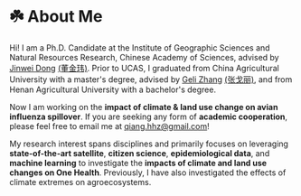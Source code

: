 # ☘️ About Me
Hi! I am a Ph.D. Candidate at the Institute of Geographic Sciences and Natural Resources Research, Chinese Academy of Sciences, advised by [Jinwei Dong](https://scholar.google.com/citations?user=2dDrv84AAAAJ&hl=en) [(董金玮)](https://igsnrr.cas.cn/sourcedb/zw/zjrck/kygg/zrdl/201703/t20170306_4755253.html). Prior to UCAS, I graduated from China Agricultural University with a master's degree, advised by [Geli Zhang](https://scholar.google.com/citations?user=HewuvoUAAAAJ&hl=en) [(张戈丽)](https://clst.cau.edu.cn/art/2018/8/20/art_31196_581204.html), and from Henan Agricultural University with a bachelor's degree.
<br>

Now I am working on the **impact of climate & land use change on avian influenza spillover**. If you are seeking any form of **academic cooperation**, please feel free to email me at [qiang.hhz@gmail.com](mailto:qiang.hhz@gmail.com)!
<br>

My research interest spans disciplines and primarily focuses on leveraging **state-of-the-art satellite**, **citizen science**, **epidemiological data**, and **machine learning** to investigate the **impacts of climate and land use changes on One Health**. Previously, I have also investigated the effects of climate extremes on agroecosystems.
<br>
<br>
